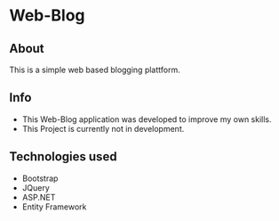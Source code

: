 # Web-Blog
###

## About
This is a simple web based blogging plattform.

## Info
- This Web-Blog application was developed to improve my own skills.
- This Project is currently not in development.

## Technologies used
- Bootstrap
- JQuery
- ASP.NET
- Entity Framework
